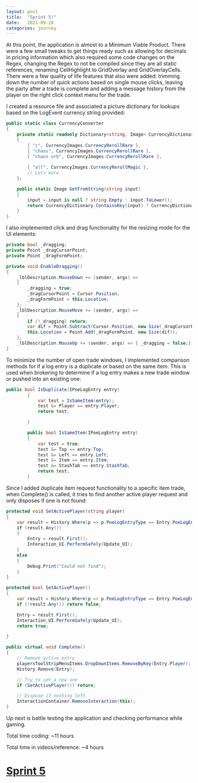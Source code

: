 ```yaml
---
layout: post 
title:  "Sprint 5!"
date:   2021-09-28 
categories: journey
---
```

At this point, the application is almost to a Minimum Viable Product. There were a few small tweaks to get things ready
such as allowing for decimals in pricing information which also required some code changes on the Regex, changing the
Regex to not be compiled since they are all static references, renaming CellHighlight to GridOverlay and
GridOverlayCells. There were a few quality of life features that also were added: trimming down the number of quick
actions based on single mouse clicks, leaving the party after a trade is complete and adding a message history from the
player on the right click context menu for the trade.

I created a resource file and associated a picture dictionary for lookups based on the LogEvent currency string provided:

~~~ csharp
public static class CurrencyConverter
{
    private static readonly Dictionary<string, Image> CurrencyDictionary= new ()
    { 
        { "c", CurrencyImages.CurrencyRerollRare },
        { "chaos", CurrencyImages.CurrencyRerollRare },
        { "chaos orb", CurrencyImages.CurrencyRerollRare },
    
        { "alt", CurrencyImages.CurrencyRerollMagic },
        // Lots more
    };

    public static Image GetFromString(string input)
    {
        input = input is null ? string.Empty : input.ToLower();
        return CurrencyDictionary.ContainsKey(input) ? CurrencyDictionary[input] : Icons.question_mark;
    }
}
~~~

I also implemented click and drag functionality for the resizing mode for the UI elements:

~~~ csharp
private bool _dragging;
private Point _dragCursorPoint;
private Point _dragFormPoint;

private void EnableDragging()
{
    _lblDescription.MouseDown += (sender, args) => 
    {
        _dragging = true;
        _dragCursorPoint = Cursor.Position;
        _dragFormPoint = this.Location;
    };
    _lblDescription.MouseMove += (sender, args) =>
    {
        if (!_dragging) return;
        var dif = Point.Subtract(Cursor.Position, new Size(_dragCursorPoint));
        this.Location = Point.Add(_dragFormPoint, new Size(dif));
    };
    _lblDescription.MouseUp += (sender, args) => { _dragging = false;};
}
~~~

To minimize the number of open trade windows, I implemented comparison methods for if a log entry is a duplicate or
based on the same item. This is used when brokering to determine if a log entry makes a new trade window or pushed into
an existing one:

~~~ csharp
public bool IsDuplicate(IPoeLogEntry entry)
        {
            var test = IsSameItem(entry);
            test &= Player == entry.Player;
            return test;

        }

        public bool IsSameItem(IPoeLogEntry entry)
        {
            var test = true;
            test &= Top == entry.Top;
            test &= Left == entry.Left;
            test &= Item == entry.Item;
            test &= StashTab == entry.StashTab;
            return test;
        }
~~~

Since I added duplicate item request functionality to a specific item trade, when Complete() is called, it tries to find
another active player request and only disposes if one is not found:

~~~ csharp
protected void SetActivePlayer(string player)
{
    var result = History.Where(p => p.PoeLogEntryType == Entry.PoeLogEntryType && p.Player == player).ToArray();
    if (result.Any())
    {
        Entry = result.First();
        Interaction_UI.PerformSafely(Update_UI);
    }
    else
    {
        Debug.Print("Could not find");
    }
}

protected bool SetActivePlayer()
{
    var result = History.Where(p => p.PoeLogEntryType == Entry.PoeLogEntryType).ToArray();
    if (!result.Any()) return false;

    Entry = result.First();
    Interaction_UI.PerformSafely(Update_UI);
    return true;

}

public virtual void Complete()
{
    // Remove active entry
    playersToolStripMenuItems.DropDownItems.RemoveByKey(Entry.Player);
    History.Remove(Entry);

    // Try to set a new one
    if (SetActivePlayer()) return;

    // Dispose if nothing left
    InteractionContainer.RemoveInteraction(this);
}
~~~

Up next is battle testing the application and checking performance while gaming.

Total time coding: ~11 hours

Total time in videos/reference: ~4 hours

# [Sprint 5](https://github.com/john-winko/PoeAcolyte/commits/Sprint5)



